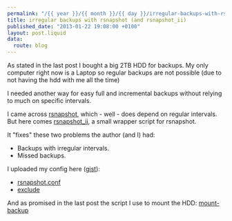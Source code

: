 ```yaml
---
permalink: "/{{ year }}/{{ month }}/{{ day }}/irregular-backups-with-rsnapshotand-rsnapshot-ii"
title: irregular backups with rsnapshot (and rsnapshot_ii)
published_date: "2013-01-22 19:08:00 +0100"
layout: post.liquid
data:
  route: blog
---
```

As stated in the last post I bought a big 2TB HDD for backups. My only
computer right now is a Laptop so regular backups are not possible (due to not
having the hdd with me all the time)

I needed another way for easy full and incremental backups without relying to much on specific intervals.

I came across [rsnapshot][], which - well - does depend on regular intervals.
But here comes [rsnapshot_ii][], a small wrapper script for rsnapshot.

It "fixes" these two problems the author (and I) had:

* Backups with irregular intervals.
* Missed backups.

I uploaded my config here ([gist][]):

* [rsnapshot.conf][]
* [exclude][]

And as promised in the last post the script I use to mount the HDD: [mount-backup][]

[rsnapshot]: http://www.rsnapshot.org/
[rsnapshot_ii]: https://non7top.googlecode.com/svn/trunk/scripts/rsnapshot/rsnapshot_ii
[gist]: https://gist.github.com/4596749#file-rsnapshot-conf
[exclude]: https://gist.github.com/4596749#file-exclude
[mount-backup]: https://gist.github.com/4596749#file-mount-backup-sh
[rsnapshot.conf]: https://gist.github.com/4596749#file-rsnapshot-conf
